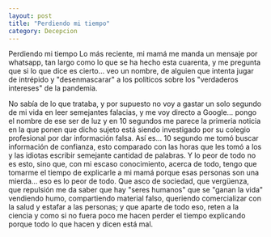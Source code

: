 ```yaml
---
layout: post
title: "Perdiendo mi tiempo"
category: Decepcion
---
```

Perdiendo mi tiempo 
Lo más reciente, mi mamá me manda un mensaje por whatsapp, tan largo como lo que se ha hecho 
esta cuarenta, y me pregunta que si lo que dice es cierto… veo un nombre, de alguien que intenta 
jugar de intrépido y "desenmascarar" a los políticos sobre los "verdaderos intereses" de la 
pandemia.   


No sabía de lo que trataba, y por supuesto no voy a gastar un solo segundo de mi vida 
en leer semejantes falacias, y me voy directo a Google… pongo el nombre de ese ser de luz y en 10 
segundos me parece la primeria noticia en la que ponen que dicho sujeto está siendo investigado 
por su colegio profesional por dar información falsa. Así es… 10 segundo me tomó buscar 
información de confianza, esto comparado con las horas que les tomó a los y las idiotas escribir 
semejante cantidad de palabras. Y lo peor de todo no es esto, sino que, con mi escaso conocimiento, 
acerca de todo, tengo que tomarme el tiempo de explicarle a mi mamá porque esas personas son 
una mierda… eso es lo peor de todo. Que asco de sociedad, que vergüenza, que repulsión me da 
saber que hay "seres humanos" que se "ganan la vida" vendiendo humo, compartiendo material 
falso, queriendo comercializar con la salud y estafar a las personas; y que aparte de todo eso, reten 
a la ciencia y como si no fuera poco me hacen perder el tiempo explicando porque todo lo que hacen 
y dicen está mal. 
